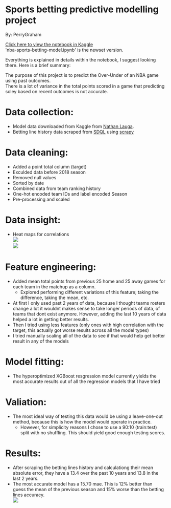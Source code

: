 # Sports betting predictive modelling project

By: PerryGraham

[Click here to view the notebook in Kaggle](https://www.kaggle.com/perry613/nba-sports-betting-model)  
'nba-sports-betting-model.ipynb' is the newset version. 

Everything is explained in details within the notebook, I suggest looking there. Here is a brief summary: 

The purpose of this project is to predict the Over-Under of an NBA game using past outcomes.  
There is a lot of variance in the total points scored in a game that predicting soley based on recent outcomes is not accurate. 

# Data collection:
* Model data downloaded from Kaggle from [Nathan Lauga](https://www.kaggle.com/nathanlauga/nba-games).   
* Betting line history data scraped from [SDQL](https://sdql.com/) using [scrapy](https://scrapy.org/)
# Data cleaning:
* Added a point total column (target)
* Exculded data before 2018 season 
* Removed null values
* Sorted by date 
* Combined data from team ranking history
* One-hot encoded team IDs and label encoded Season 
* Pre-processing and scaled 
# Data insight:
* Heat maps for correlations   
![](https://i.imgur.com/7LzJjOg.png)  
![](https://i.imgur.com/jQJIIUh.png)
# Feature engineering:
* Added mean total points from previous 25 home and 25 away games for each team in the matchup as a column. 
    * Explored performing different variations of this feature; taking the difference, taking the mean, etc. 
* At first I only used past 2 years of data, because I thought teams rosters change a lot it wouldnt makes sense to take longer periods of data, of teams that dont exist anymore. However, adding the last 10 years of data helped a lot in getting better results.
* Then I tried using less features (only ones with high correlation with the target, this actually got worse results across all the model types)
* I tried manually scaling all of the data to see if that would help get better result in any of the models
# Model fitting:
* The hyperoptimized XGBoost resgression model currently yields the most accurate results out of all the regression models that I have tried
# Valiation:
* The most ideal way of testing this data would be using a leave-one-out method, because this is how the model would operate in practice.
    * However, for simplicity reasons I chose to use a 90:10 (train:test) split with no shuffling. This should yield good enough testing scores. 
# Results:
* After scraping the betting lines history and calculationg their mean absolute error, they have a 13.4 over the past 10 years and 13.8 in the last 2 years. 
* The most accurate model has a 15.70 mae. This is 12% better than guess the mean of the previous season and 15% worse than the betting lines accuracy.  
![](https://i.imgur.com/x6kMLHt.png)
